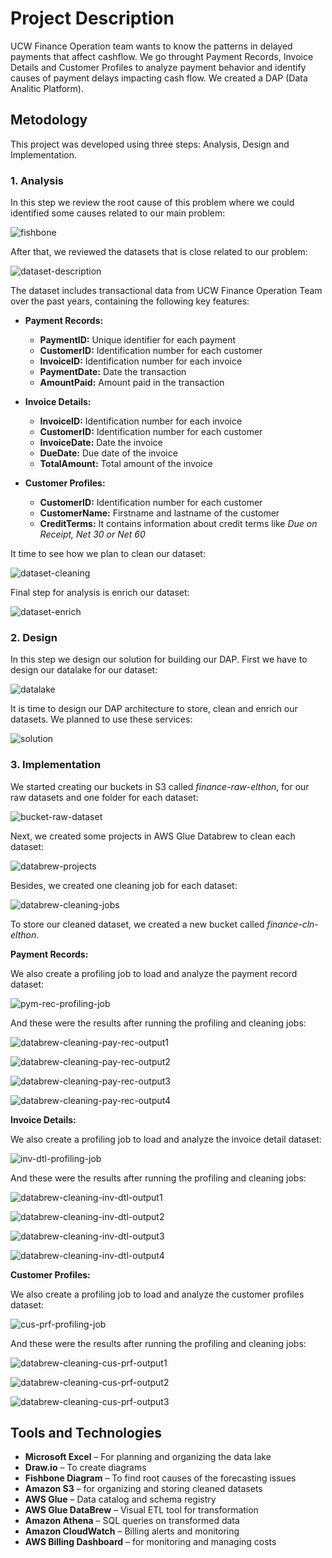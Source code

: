 # **Project Description**
UCW Finance Operation team wants to know the patterns in delayed payments that affect cashflow. We go throught Payment Records, Invoice Details and Customer Profiles to analyze payment behavior and identify causes of payment delays impacting cash flow. We created a DAP (Data Analitic Platform).

## **Metodology**
This project was developed using three steps: Analysis, Design and Implementation.

### **1. Analysis**
In this step we review the root cause of this problem where we could identified some causes related to our main problem:

![fishbone](./images/analysis/fishbone.png "Fishbone diagram")

After that, we reviewed the datasets that is close related to our problem: 

![dataset-description](./images/analysis/dataset-description.png "Dataset Description")

The dataset includes transactional data from UCW Finance Operation Team over the past years, containing the following key features:

- **Payment Records:**
    - **PaymentID:** Unique identifier for each payment
    - **CustomerID:** Identification number for each customer
    - **InvoiceID:** Identification number for each invoice
    - **PaymentDate:** Date the transaction
    - **AmountPaid:** Amount paid in the transaction

- **Invoice Details:**
    - **InvoiceID:** Identification number for each invoice
    - **CustomerID:** Identification number for each customer
    - **InvoiceDate:** Date the invoice
    - **DueDate:** Due date of the invoice
    - **TotalAmount:** Total amount of the invoice

- **Customer Profiles:**
    - **CustomerID:** Identification number for each customer
    - **CustomerName:** Firstname and lastname of the customer
    - **CreditTerms:** It contains information about credit terms like *Due on Receipt, Net 30 or Net 60*

It time to see how we plan to clean our dataset:

![dataset-cleaning](./images/analysis/dataset-cleaning.png "Dataset Cleaning")

Final step for analysis is enrich our dataset:

![dataset-enrich](./images/analysis/enrichment.png "Dataset Enrich")

### **2. Design**
In this step we design our solution for building our DAP. First we have to design our datalake for our dataset:

![datalake](./images/design/datalake.png "Datalake")

It is time to design our DAP architecture to store, clean and enrich our datasets. We planned to use these services:

![solution](./images/design/architecture.png "Solution")

### **3. Implementation**
We started creating our buckets in S3 called *finance-raw-elthon*, for our raw datasets and one folder for each dataset:

![bucket-raw-dataset](./images/implementation/s3-raw.png "Raw Dataset")

Next, we created some projects in AWS Glue Databrew to clean each dataset:

![databrew-projects](./images/implementation/cleaning/databrew-projects.png "AWS Glue Databrew Projects")

Besides, we created one cleaning job for each dataset:

![databrew-cleaning-jobs](./images/implementation/cleaning/databrew-cleaning-jobs.png "Cleaning Jobs")

To store our cleaned dataset, we created a new bucket called *finance-cln-elthon*.

**Payment Records:**

We also create a profiling job to load and analyze the payment record dataset:

![pym-rec-profiling-job](./images/implementation/cleaning/databrew-payment-records-job1.png "Payment Records - Profiling Job")

And these were the results after running the profiling and cleaning jobs:

![databrew-cleaning-pay-rec-output1](./images/implementation/cleaning/databrew-payment-records-output1.png "Payment Records - Output 1")

![databrew-cleaning-pay-rec-output2](./images/implementation/cleaning/databrew-payment-records-output2.png "Payment Records - Output 2")

![databrew-cleaning-pay-rec-output3](./images/implementation/cleaning/databrew-payment-records-output3.png "Payment Records - Output 3")

![databrew-cleaning-pay-rec-output4](./images/implementation/cleaning/databrew-payment-records-output4.png "Payment Records - Output 4")

**Invoice Details:**

We also create a profiling job to load and analyze the invoice detail dataset:

![inv-dtl-profiling-job](./images/implementation/cleaning/databrew-invoice-details-job1.png "Invoice Details - Profiling Job")

And these were the results after running the profiling and cleaning jobs:

![databrew-cleaning-inv-dtl-output1](./images/implementation/cleaning/databrew-invoice-details-output1.png "Invoice Details - Output 1")

![databrew-cleaning-inv-dtl-output2](./images/implementation/cleaning/databrew-invoice-details-output2.png "Invoice Details - Output 2")

![databrew-cleaning-inv-dtl-output3](./images/implementation/cleaning/databrew-invoice-details-output3.png "Invoice Details - Output 3")

![databrew-cleaning-inv-dtl-output4](./images/implementation/cleaning/databrew-invoice-details-output4.png "Invoice Details - Output 4")

**Customer Profiles:**

We also create a profiling job to load and analyze the customer profiles dataset:

![cus-prf-profiling-job](./images/implementation/cleaning/databrew-customer-profiles-job1.png "Customer Profiles - Profiling Job")

And these were the results after running the profiling and cleaning jobs:

![databrew-cleaning-cus-prf-output1](./images/implementation/cleaning/databrew-customer-profiles-output1.png "Customer Profiles - Output 1")

![databrew-cleaning-cus-prf-output2](./images/implementation/cleaning/databrew-customer-profiles-output2.png "Customer Profiles - Output 2")

![databrew-cleaning-cus-prf-output3](./images/implementation/cleaning/databrew-customer-profiles-output3.png "Customer Profiles - Output 3")

## **Tools and Technologies**
- **Microsoft Excel** – For planning and organizing the data lake
- **Draw.io** – To create diagrams
- **Fishbone Diagram** – To find root causes of the forecasting issues
- **Amazon S3** – for organizing and storing cleaned datasets
- **AWS Glue** – Data catalog and schema registry
- **AWS Glue DataBrew** – Visual ETL tool for transformation
- **Amazon Athena** – SQL queries on transformed data
- **Amazon CloudWatch** – Billing alerts and monitoring
- **AWS Billing Dashboard** – for monitoring and managing costs

    
<!-- ## **Cloud Foundation** -->
